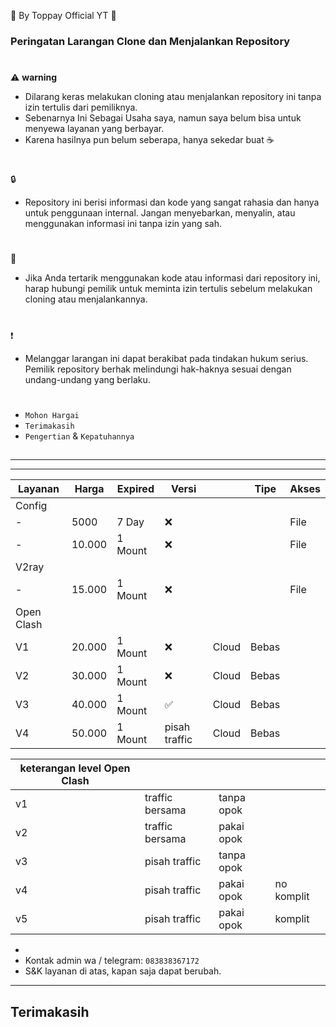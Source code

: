 🍚 By Toppay Official YT 🚀
### Peringatan Larangan Clone dan Menjalankan Repository
#
⚠️ **warning**
- Dilarang keras melakukan cloning atau menjalankan repository ini tanpa izin tertulis dari pemiliknya.
- Sebenarnya Ini Sebagai Usaha saya, namun saya belum bisa untuk menyewa layanan yang berbayar.
- Karena hasilnya pun belum seberapa, hanya sekedar buat ☕
#
🔒
- Repository ini berisi informasi dan kode yang sangat rahasia dan hanya untuk penggunaan internal. Jangan menyebarkan, menyalin, atau menggunakan informasi ini tanpa izin yang sah.
#
📩
- Jika Anda tertarik menggunakan kode atau informasi dari repository ini, harap hubungi pemilik untuk meminta izin tertulis sebelum melakukan cloning atau menjalankannya.
#
❗
- Melanggar larangan ini dapat berakibat pada tindakan hukum serius. Pemilik repository berhak melindungi hak-haknya sesuai dengan undang-undang yang berlaku.
#
- `Mohon Hargai`
- `Terimakasih`
- `Pengertian` & `Kepatuhannya`

##

---

---

| Layanan | Harga   | Expired | Versi |     | Tipe  | Akses |
| ------- | ------- | ------- | ----  | --- | ----- | ----- |
| Config  |
| -       | 5000    | 7 Day   |  ❌   | | | File  | ❓    |
| -       | 10.000  | 1 Mount |  ❌   | | | File  | ❓    |
| V2ray   |
| -       | 15.000  | 1 Mount |  ❌   | | |File  | Bebas |
| Open Clash |
|  V1     | 20.000  | 1 Mount |  ❌   | Cloud | Bebas |
|  V2     | 30.000  | 1 Mount |  ❌   | Cloud | Bebas |
|  V3     | 40.000  | 1 Mount |  ✅   | Cloud | Bebas |
|  V4     | 50.000  | 1 Mount | pisah traffic | Cloud | Bebas |

| keterangan level Open Clash | | | |
| --------------------------- | --- | --- | --- |
| v1 | traffic bersama | tanpa opok |
| v2 | traffic bersama | pakai opok |
| v3 | pisah traffic | tanpa opok |
| v4 | pisah traffic | pakai opok | no komplit |
| v5 | pisah traffic | pakai opok | komplit |
-
- Kontak admin wa / telegram: `083838367172`
- S&K
 layanan di atas, kapan saja dapat berubah.

---

##
## Terimakasih